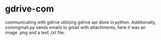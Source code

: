 # gdrive-com
communicating with gdrive utilizing gdrive api 
done in python. Additionally, commgmail.py sends emails to gmail with attachments, here it was an image .png and a text .txt file.

